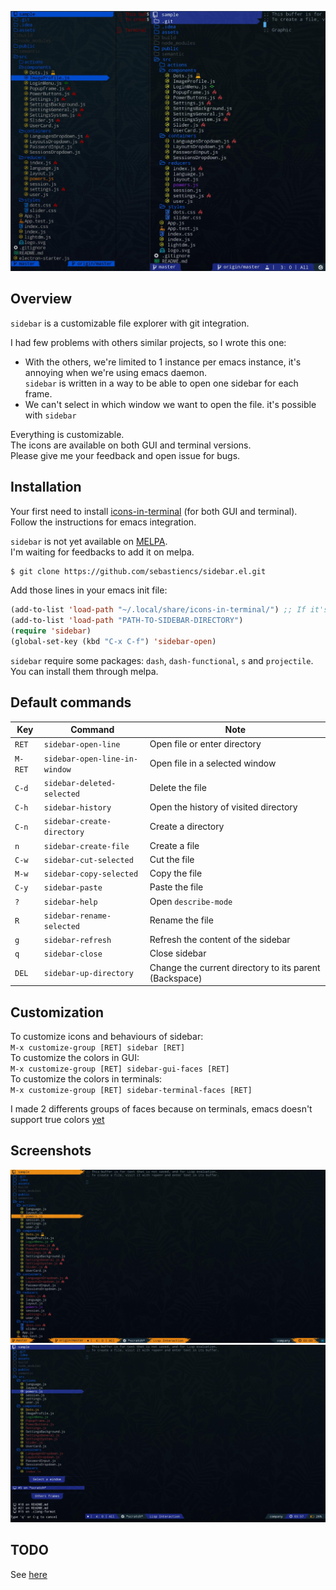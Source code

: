 ![sidebar](images/sidebar.jpg)

## Overview

`sidebar` is a customizable file explorer with git integration.  

I had few problems with others similar projects, so I wrote this one:  
- With the others, we're limited to 1 instance per emacs instance, it's annoying when we're using emacs daemon.  
  `sidebar` is written in a way to be able to open one sidebar for each frame.  
- We can't select in which window we want to open the file. it's possible with `sidebar`  

Everything is customizable.  
The icons are available on both GUI and terminal versions.  
Please give me your feedback and open issue for bugs.  

## Installation

Your first need to install [icons-in-terminal](https://github.com/sebastiencs/icons-in-terminal) (for both GUI and terminal).  
Follow the instructions for emacs integration.  

`sidebar` is not yet available on [MELPA](https://melpa.org/).  
I'm waiting for feedbacks to add it on melpa.  
  
```bash
$ git clone https://github.com/sebastiencs/sidebar.el.git
```
Add those lines in your emacs init file:
```el
(add-to-list 'load-path "~/.local/share/icons-in-terminal/") ;; If it's not already done
(add-to-list 'load-path "PATH-TO-SIDEBAR-DIRECTORY")
(require 'sidebar)
(global-set-key (kbd "C-x C-f") 'sidebar-open)
```

`sidebar` require some packages: `dash`, `dash-functional`, `s` and `projectile`.  
You can install them through melpa.  

## Default commands

| Key     | Command                       | Note                                                    |
| --------|-------------------------------|---------------------------------------------------------|
| `RET`   | `sidebar-open-line`           | Open file or enter directory                            |
| `M-RET` | `sidebar-open-line-in-window` | Open file in a selected window                          |
| `C-d`   | `sidebar-deleted-selected`    | Delete the file                                         |
| `C-h`   | `sidebar-history`             | Open the history of visited directory                   |
| `C-n`   | `sidebar-create-directory`    | Create a directory                                      |
| `n`     | `sidebar-create-file`         | Create a file                                           |
| `C-w`   | `sidebar-cut-selected`        | Cut the file                                            |
| `M-w`   | `sidebar-copy-selected`       | Copy the file                                           |
| `C-y`   | `sidebar-paste`               | Paste the file                                          |
| `?`     | `sidebar-help`                | Open `describe-mode`                                    |
| `R`     | `sidebar-rename-selected`     | Rename the file                                         |
| `g`     | `sidebar-refresh`             | Refresh the content of the sidebar                      |
| `q`     | `sidebar-close`               | Close sidebar                                           |
| `DEL`   | `sidebar-up-directory`        | Change the current directory to its parent (Backspace)  |

## Customization

To customize icons and behaviours of sidebar:  
`M-x customize-group [RET] sidebar [RET]`   
To customize the colors in GUI:  
`M-x customize-group [RET] sidebar-gui-faces [RET]`  
To customize the colors in terminals:  
`M-x customize-group [RET] sidebar-terminal-faces [RET]`  

I made 2 differents groups of faces because on terminals, emacs doesn't support true colors [yet](http://git.savannah.gnu.org/cgit/emacs.git/commit/?id=e463e57)

## Screenshots

![sidebar-orange](images/sidebar-orange-flame.jpg)
![sidebar-sides](images/sidebar-sides.jpg)

## TODO

See [here](https://github.com/sebastiencs/sidebar.el/projects/1)
